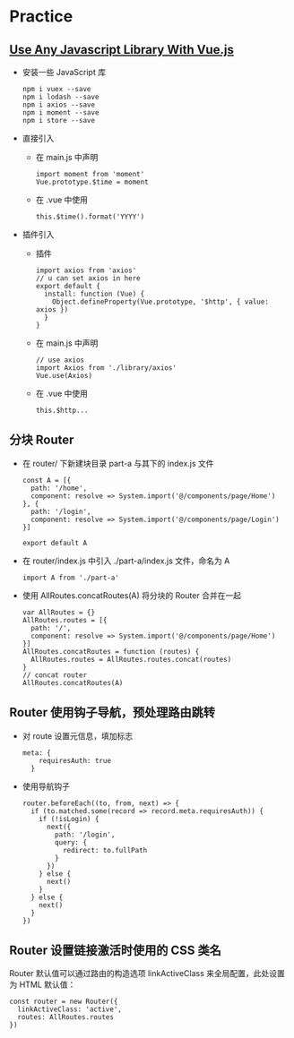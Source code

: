 # Practice

## [Use Any Javascript Library With Vue.js](http://vuejsdevelopers.com/2017/04/22/vue-js-libraries-plugins/?jsdojo_id=reddit_lip&utm_content=bufferf1f60&utm_medium=social&utm_source=twitter.com&utm_campaign=buffer)
 
- 安装一些 JavaScript 库

  ```
  npm i vuex --save
  npm i lodash --save
  npm i axios --save
  npm i moment --save
  npm i store --save
  ```
  
- 直接引入
    
  - 在 main.js 中声明
  
    ```
    import moment from 'moment'
    Vue.prototype.$time = moment
    ```
    
  - 在 .vue 中使用
  
    `this.$time().format('YYYY')`
  
- 插件引入 

  - 插件
  
    ```
    import axios from 'axios'
    // u can set axios in here
    export default {
      install: function (Vue) {
        Object.defineProperty(Vue.prototype, '$http', { value: axios })
      }
    }
    ```
    
  - 在 main.js 中声明
  
    ```
    // use axios
    import Axios from './library/axios'
    Vue.use(Axios)
    ```
    
  - 在 .vue 中使用
  
    `this.$http...`

## 分块 Router

- 在 router/ 下新建块目录 part-a 与其下的 index.js 文件
  
  ```
  const A = [{
    path: '/home',
    component: resolve => System.import('@/components/page/Home')
  }, {
    path: '/login',
    component: resolve => System.import('@/components/page/Login')
  }]
  
  export default A
  ```
  
- 在 router/index.js 中引入 ./part-a/index.js 文件，命名为 A

  `import A from './part-a'`
  
- 使用 AllRoutes.concatRoutes(A) 将分块的 Router 合并在一起

  ```
  var AllRoutes = {}
  AllRoutes.routes = [{
    path: '/',
    component: resolve => System.import('@/components/page/Home')
  }]
  AllRoutes.concatRoutes = function (routes) {
    AllRoutes.routes = AllRoutes.routes.concat(routes)
  }
  // concat router
  AllRoutes.concatRoutes(A)
  ```

## Router 使用钩子导航，预处理路由跳转

- 对 route 设置元信息，填加标志
  
  ```
  meta: {
      requiresAuth: true
    }
  ```
  
- 使用导航钩子

  ```
  router.beforeEach((to, from, next) => {
    if (to.matched.some(record => record.meta.requiresAuth)) {
      if (!isLogin) {
        next({
          path: '/login',
          query: {
            redirect: to.fullPath
          }
        })
      } else {
        next()
      }
    } else {
      next()
    }
  })
  ```
  
## Router 设置链接激活时使用的 CSS 类名

Router 默认值可以通过路由的构造选项 linkActiveClass 来全局配置，此处设置为 HTML 默认值：

```
const router = new Router({
  linkActiveClass: 'active',
  routes: AllRoutes.routes
})
```


